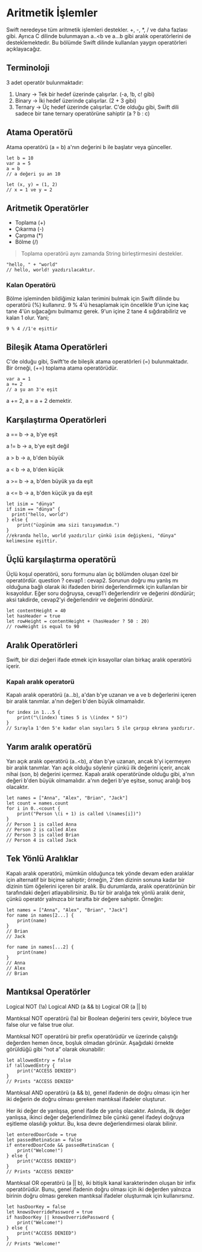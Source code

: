 # Aritmetik İşlemler

Swift neredeyse tüm aritmetik işlemleri destekler. +, -, *, / ve daha fazlası gibi.
Ayrıca C dilinde bulunmayan a..<b ve a...b gibi aralık operatörlerini de desteklemektedir. Bu bölümde Swift dilinde kullanılan yaygın operatörleri açıklayacağız.

## Terminoloji
3 adet operatör bulunmaktadır:

1. Unary -> Tek bir hedef üzerinde çalışırlar. (-a, !b, c! gibi)
2. Binary -> İki hedef üzerinde çalışırlar. (2 + 3 gibi)
3. Ternary -> Üç hedef üzerinde çalışırlar. C'de olduğu gibi, Swift dili sadece bir tane ternary operatörüne sahiptir (a ? b : c)

## Atama Operatörü
Atama operatörü (a = b) a'nın değerini b ile başlatır veya günceller.
```
let b = 10
var a = 5
a = b
// a değeri şu an 10
```
```
let (x, y) = (1, 2)
// x = 1 ve y = 2
```

## Aritmetik Operatörler
- Toplama (+)
- Çıkarma (-)
- Çarpma (*)
- Bölme (/)

> Toplama operatörü aynı zamanda String birleştirmesini destekler.
```
"hello, " + "world" 
// hello, world! yazdırılacaktır.
```

### Kalan Operatörü
Bölme işleminden bildiğimiz kalan terimini bulmak için Swift dilinde bu operatörü (%) kullanırız. 9 % 4'ü hesaplamak için öncelikle 9'un içine kaç tane 4'ün sığacağını bulmamız gerek. 9'un içine 2 tane 4 sığdırabiliriz ve kalan 1 olur. Yani;
```
9 % 4 //1'e eşittir
```

## Bileşik Atama Operatörleri

C'de olduğu gibi, Swift'te de bileşik atama operatörleri (=) bulunmaktadır. Bir örneği, (+=) toplama atama operatörüdür.
```
var a = 1
a += 2
// a şu an 3'e eşit
```
a += 2, a = a + 2 demektir.

## Karşılaştırma Operatörleri

a == b -> a, b'ye eşit

a != b -> a, b'ye eşit değil

a > b -> a, b'den büyük

a < b -> a, b'den küçük

a >= b -> a, b'den büyük ya da eşit

a <= b -> a, b'den küçük ya da eşit

```
let isim = "dünya"
if isim == "dünya" {
  print("hello, world")
} else {
    print("üzgünüm ama sizi tanıyamadım.")
}
//ekranda hello, world yazdırılır çünkü isim değişkeni, "dünya" kelimesine eşittir.
```

## Üçlü karşılaştırma operatörü
Üçlü koşul operatörü, soru formunu alan üç bölümden oluşan özel bir operatördür. question ? cevap1 : cevap2. Sorunun doğru mu yanlış mı olduğuna bağlı olarak iki ifadeden birini değerlendirmek için kullanılan bir kısayoldur. Eğer soru doğruysa, cevap1'i değerlendirir ve değerini döndürür; aksi takdirde, cevap2'yi değerlendirir ve değerini döndürür.

```
let contentHeight = 40
let hasHeader = true
let rowHeight = contentHeight + (hasHeader ? 50 : 20)
// rowHeight is equal to 90
```

## Aralık Operatörleri
Swift, bir dizi değeri ifade etmek için kısayollar olan birkaç aralık operatörü içerir.
### Kapalı aralık operatorü

Kapalı aralık operatörü (a...b), a'dan b'ye uzanan ve a ve b değerlerini içeren bir aralık tanımlar. a'nın değeri b'den büyük olmamalıdır.

```
for index in 1...5 {
    print("\(index) times 5 is \(index * 5)")
}
// Sırayla 1'den 5'e kadar olan sayıları 5 ile çarpıp ekrana yazdırır.
```
## Yarım aralık operatörü

Yarı açık aralık operatörü (a..<b), a'dan b'ye uzanan, ancak b'yi içermeyen bir aralık tanımlar. Yarı açık olduğu söylenir çünkü ilk değerini içerir, ancak nihai (son, b) değerini içermez. Kapalı aralık operatöründe olduğu gibi, a'nın değeri b'den büyük olmamalıdır. a'nın değeri b'ye eşitse, sonuç aralığı boş olacaktır.

```
let names = ["Anna", "Alex", "Brian", "Jack"]
let count = names.count
for i in 0..<count {
    print("Person \(i + 1) is called \(names[i])")
}
// Person 1 is called Anna
// Person 2 is called Alex
// Person 3 is called Brian
// Person 4 is called Jack
```

## Tek Yönlü Aralıklar

Kapalı aralık operatörü, mümkün olduğunca tek yönde devam eden aralıklar için alternatif bir biçime sahiptir; örneğin, 2'den dizinin sonuna kadar bir dizinin tüm öğelerini içeren bir aralık. Bu durumlarda, aralık operatörünün bir tarafındaki değeri atlayabilirsiniz. Bu tür bir aralığa tek yönlü aralık denir, çünkü operatör yalnızca bir tarafta bir değere sahiptir. Örneğin:

```
let names = ["Anna", "Alex", "Brian", "Jack"]
for name in names[2...] {
    print(name)
}
// Brian
// Jack

for name in names[...2] {
    print(name)
}
// Anna
// Alex
// Brian
```

## Mantıksal Operatörler

Logical NOT (!a)
Logical AND (a && b)
Logical OR (a || b)

Mantıksal NOT operatörü (!a) bir Boolean değerini ters çevirir, böylece true false olur ve false true olur.

Mantıksal NOT operatörü bir prefix operatörüdür ve üzerinde çalıştığı değerden hemen önce, boşluk olmadan görünür. Aşağıdaki örnekte görüldüğü gibi “not a” olarak okunabilir:
```
let allowedEntry = false
if !allowedEntry {
    print("ACCESS DENIED")
}
// Prints "ACCESS DENIED"
```

Mantıksal AND operatörü (a && b), genel ifadenin de doğru olması için her iki değerin de doğru olması gereken mantıksal ifadeler oluşturur.

Her iki değer de yanlışsa, genel ifade de yanlış olacaktır. Aslında, ilk değer yanlışsa, ikinci değer değerlendirilmez bile çünkü genel ifadeyi doğruya eşitleme olasılığı yoktur. Bu, kısa devre değerlendirmesi olarak bilinir.
```
let enteredDoorCode = true
let passedRetinaScan = false
if enteredDoorCode && passedRetinaScan {
    print("Welcome!")
} else {
    print("ACCESS DENIED")
}
// Prints "ACCESS DENIED"
```
Mantıksal OR operatörü (a || b), iki bitişik kanal karakterinden oluşan bir infix operatörüdür. Bunu, genel ifadenin doğru olması için iki değerden yalnızca birinin doğru olması gereken mantıksal ifadeler oluşturmak için kullanırsınız.
```
let hasDoorKey = false
let knowsOverridePassword = true
if hasDoorKey || knowsOverridePassword {
    print("Welcome!")
} else {
    print("ACCESS DENIED")
}
// Prints "Welcome!"
```

